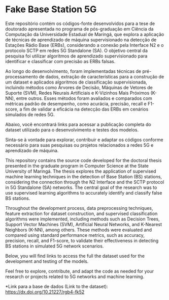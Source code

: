 # Fake Base Station 5G

Este repositório contém os códigos-fonte desenvolvidos para a tese de doutorado apresentada no programa de pós-graduação em Ciência da Computação da Universidade Estadual de Maringá, que explora a aplicação de técnicas de aprendizado de máquina supervisionado na detecção de Estações Rádio Base (ERBs), considerando a conexão pela Interface N2 e o protocolo SCTP em redes 5G Standalone (SA). O objetivo central da pesquisa foi utilizar algoritmos de aprendizado supervisionado para identificar e classificar com precisão as ERBs falsas.

Ao longo do desenvolvimento, foram implementadas técnicas de pré-processamento de dados, extração de características para a construção de um dataset e aplicados algoritmos de classificação supervisionada, incluindo métodos como Árvores de Decisão, Máquinas de Vetores de Suporte (SVM), Redes Neurais Artificiais e K-Vizinhos Mais Próximos (K-NN), entre outros. Esses métodos foram avaliados e comparados com métricas padrão de desempenho, como acurácia, precisão, recall e F1-score, a fim de validar a eficácia na detecção das ERBs em cenários simulados de redes 5G.

Abaixo, você encontrará links para acessar a publicação completa do dataset utilizado para o desenvolvimento e testes dos modelos.

Sinta-se à vontade para explorar, contribuir e adaptar os códigos conforme necessário para suas pesquisas ou projetos relacionados a redes 5G e aprendizado de máquina.


This repository contains the source code developed for the doctoral thesis presented in the graduate program in Computer Science at the State University of Maringá. The thesis explores the application of supervised machine learning techniques in the detection of Base Station (BS) stations, considering the connection through the N2 Interface and the SCTP protocol in 5G Standalone (SA) networks. The central goal of the research was to use supervised learning algorithms to accurately identify and classify false BS stations.

Throughout the development process, data preprocessing techniques, feature extraction for dataset construction, and supervised classification algorithms were implemented, including methods such as Decision Trees, Support Vector Machines (SVM), Artificial Neural Networks, and K-Nearest Neighbors (K-NN), among others. These methods were evaluated and compared using standard performance metrics, such as accuracy, precision, recall, and F1-score, to validate their effectiveness in detecting BS stations in simulated 5G network scenarios.

Below, you will find links to access the full the dataset used for the development and testing of the models.

Feel free to explore, contribute, and adapt the code as needed for your research or projects related to 5G networks and machine learning.


*Link para a base de dados (Link to the dataset): https://dx.doi.org/10.21227/rgb4-fk52